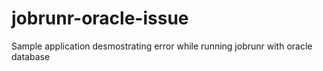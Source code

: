 # jobrunr-oracle-issue
Sample application desmostrating error while running jobrunr with oracle database
